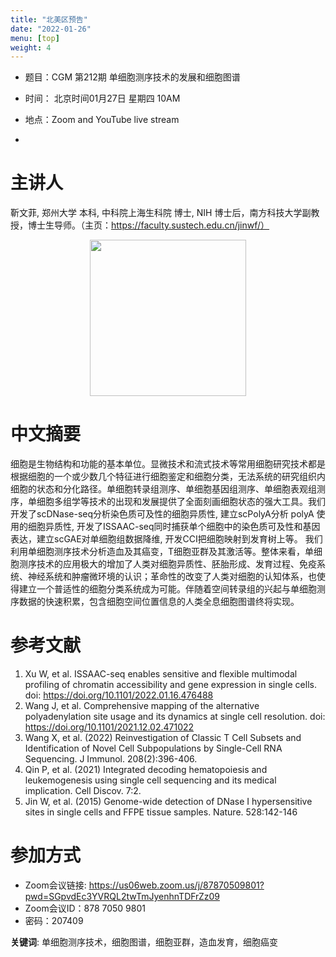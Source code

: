 ```yaml
---
title: "北美区预告"
date: "2022-01-26"
menu: [top]
weight: 4
---
```


- 题目：CGM 第212期 单细胞测序技术的发展和细胞图谱

- 时间： 北京时间01月27日 星期四 10AM
- 地点：Zoom and YouTube live stream
- 
# 主讲人
靳文菲, 郑州大学 本科, 中科院上海生科院 博士, NIH 博士后，南方科技大学副教授，博士生导师。（主页：https://faculty.sustech.edu.cn/jinwf/）


<div align="center">
<img src="https://github.com/cgmonline/cgmonline/blob/master/image/2022_Wenfei_Jin.jpg" height=250>
</div>



# 中文摘要
细胞是生物结构和功能的基本单位。显微技术和流式技术等常用细胞研究技术都是根据细胞的一个或少数几个特征进行细胞鉴定和细胞分类，无法系统的研究组织内细胞的状态和分化路径。单细胞转录组测序、单细胞基因组测序、单细胞表观组测序，单细胞多组学等技术的出现和发展提供了全面刻画细胞状态的强大工具。我们开发了scDNase-seq分析染色质可及性的细胞异质性, 建立scPolyA分析 polyA 使用的细胞异质性, 开发了ISSAAC-seq同时捕获单个细胞中的染色质可及性和基因表达，建立scGAE对单细胞组数据降维, 开发CCI把细胞映射到发育树上等。 我们利用单细胞测序技术分析造血及其癌变，T细胞亚群及其激活等。整体来看，单细胞测序技术的应用极大的增加了人类对细胞异质性、胚胎形成、发育过程、免疫系统、神经系统和肿瘤微环境的认识；革命性的改变了人类对细胞的认知体系，也使得建立一个普适性的细胞分类系统成为可能。伴随着空间转录组的兴起与单细胞测序数据的快速积累，包含细胞空间位置信息的人类全息细胞图谱终将实现。



# 参考文献

1. Xu W, et al. ISSAAC-seq enables sensitive and flexible multimodal profiling of chromatin accessibility and gene expression in single cells.  doi: https://doi.org/10.1101/2022.01.16.476488
2. Wang J, et al. Comprehensive mapping of the alternative polyadenylation site usage and its dynamics at single cell resolution.  doi: https://doi.org/10.1101/2021.12.02.471022
3. Wang X, et al. (2022) Reinvestigation of Classic T Cell Subsets and Identification of Novel Cell Subpopulations by Single-Cell RNA Sequencing. J Immunol. 208(2):396-406.  
4. Qin P, et al. (2021) Integrated decoding hematopoiesis and leukemogenesis using single cell sequencing and its medical implication. Cell Discov. 7:2. 
5. Jin W, et al. (2015) Genome-wide detection of DNase I hypersensitive sites in single cells and FFPE tissue samples. Nature. 528:142-146


# 参加方式
- Zoom会议链接: https://us06web.zoom.us/j/87870509801?pwd=SGpvdEc3YVRQL2twTmJyenhnTDFrZz09
- Zoom会议ID：878 7050 9801
- 密码：207409

**关键词**: 
单细胞测序技术，细胞图谱，细胞亚群，造血发育，细胞癌变



